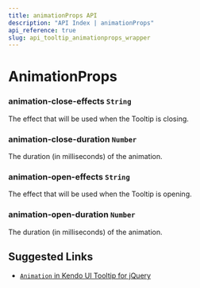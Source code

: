 ```yaml
---
title: animationProps API
description: "API Index | animationProps"
api_reference: true
slug: api_tooltip_animationprops_wrapper
---
```


# AnimationProps

### animation-close-effects `String`

The effect that will be used when the Tooltip is closing.

### animation-close-duration `Number`

The duration (in milliseconds) of the animation.

### animation-open-effects `String`

The effect that will be used when the Tooltip is opening.

### animation-open-duration `Number`

The duration (in milliseconds) of the animation.

## Suggested Links

* [`Animation` in Kendo UI Tooltip for jQuery](https://docs.telerik.com/kendo-ui/api/javascript/ui/tooltip/configuration/animation)
